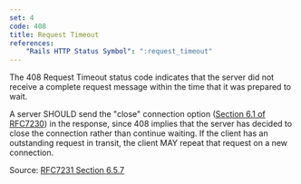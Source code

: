```yaml
---
set: 4
code: 408
title: Request Timeout
references:
    "Rails HTTP Status Symbol": ":request_timeout"
---
```


The 408 Request Timeout status code indicates that the server did not receive
a complete request message within the time that it was prepared to wait.

A server SHOULD send the "close" connection option ([Section 6.1 of RFC7230][2])
in the response, since 408 implies that the server has decided to close the
connection rather than continue waiting. If the client has an outstanding
request in transit, the client MAY repeat that request on a new connection.

Source: [RFC7231 Section 6.5.7][1]

[1]: <http://tools.ietf.org/html/rfc7231#section-6.5.7>
[2]: <http://tools.ietf.org/html/rfc7230#section-6.1>